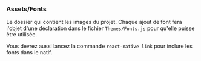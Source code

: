 ### Assets/Fonts
Le dossier qui contient les images du projet.
Chaque ajout de font fera l'objet d'une déclaration dans le fichier `Themes/Fonts.js` pour qu'elle puisse être utilisée.

Vous devrez aussi lancez la commande `react-native link` pour inclure les fonts dans le natif.

